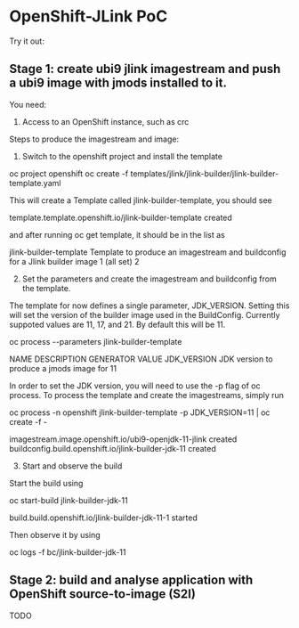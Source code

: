 # OpenShift-JLink PoC

Try it out:

## Stage 1: create ubi9 jlink imagestream and push a ubi9 image with jmods installed to it.

You need:

1. Access to an OpenShift instance, such as crc

Steps to produce the imagestream and image:

1. Switch to the openshift project and install the template

oc project openshift
oc create -f templates/jlink/jlink-builder/jlink-builder-template.yaml

This will create a Template called jlink-builder-template, you should see

template.template.openshift.io/jlink-builder-template created

and after running oc get template, it should be in the list as

jlink-builder-template                        Template to produce an imagestream and buildconfig for a Jlink builder image       1 (all set)       2

2. Set the parameters and create the imagestream and buildconfig from the template.

The template for now defines a single parameter, JDK_VERSION. Setting this will set the version of the builder image used in the BuildConfig. Currently suppoted values are 11, 17, and 21. By default this will be 11.

oc process --parameters jlink-builder-template

NAME                DESCRIPTION                                GENERATOR           VALUE
JDK_VERSION         JDK version to produce a jmods image for                       11

In order to set the JDK version, you will need to use the -p flag of oc process. To process the template and create the imagestreams, simply run 

oc process -n openshift jlink-builder-template -p JDK_VERSION=11 | oc create -f -

imagestream.image.openshift.io/ubi9-openjdk-11-jlink created
buildconfig.build.openshift.io/jlink-builder-jdk-11 created

3. Start and observe the build

Start the build using

oc start-build jlink-builder-jdk-11

build.build.openshift.io/jlink-builder-jdk-11-1 started

Then observe it by using

oc logs -f bc/jlink-builder-jdk-11

## Stage 2: build and analyse application with OpenShift source-to-image (S2I)

TODO